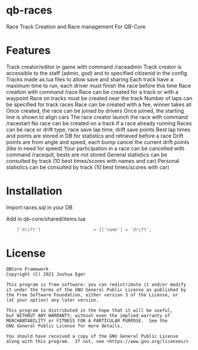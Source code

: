 # qb-races
Race Track Creation and Race management For QB-Core

# Features
Track creator/editor in game with command /raceadmin
Track creator is accessible to the staff (admin, god) and to specified citizenid in the config
Tracks made as lua files to allow save and sharing
Each track have a maximum time to run, each driver must finish the race before this time
Race creation with command /race
Race can be created for a track or with a waypoint
Race on tracks must be created near the track
Number of laps can be specified for track races
Race can be created with a fee, winner takes all
Once created, the race can be joined by drivers
Once joined, the starting line is shown to align cars
The race creator launch the race with command /racestart
No race can be created on a track if a race already running
Races can be race or drift type, race save lap time, drift save points
Best lap times and points are stored in DB for statistics and retrieved before a race
Drift points are from angle and speed, each bump cancel the current drift points (like in need for speed)
Your participation in a race can be cancelled with command /racequit, bests are not stored
General statistics can be consulted by track (10 best times/scores with names and car)
Personal statistics can be consulted by track (10 best times/scores with car)


# Installation
Import races.sql in your DB

Add in qb-core/shared/items.lua
```lua
	['drift'] 				 	 = {['name'] = 'drift', 			  	  		['label'] = 'Drift configuration', 					['weight'] = 1000, 		['type'] = 'item', 		['image'] = 'laptop.png', 				['unique'] = true, 	['useable'] = true, 	['shouldClose'] = true,	   ['combinable'] = nil,   ['description'] = 'Chip to toggle drift mode'},
```


# License

    QBCore Framework
    Copyright (C) 2021 Joshua Eger

    This program is free software: you can redistribute it and/or modify
    it under the terms of the GNU General Public License as published by
    the Free Software Foundation, either version 3 of the License, or
    (at your option) any later version.

    This program is distributed in the hope that it will be useful,
    but WITHOUT ANY WARRANTY; without even the implied warranty of
    MERCHANTABILITY or FITNESS FOR A PARTICULAR PURPOSE.  See the
    GNU General Public License for more details.

    You should have received a copy of the GNU General Public License
    along with this program.  If not, see <https://www.gnu.org/licenses/>
